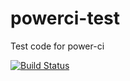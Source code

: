 # powerci-test
Test code for power-ci

[![Build Status](http://power-ci.osuosl.org:8080/job/powerci-test/badge/icon)](http://power-ci.osuosl.org:8080/job/powerci-test/)
